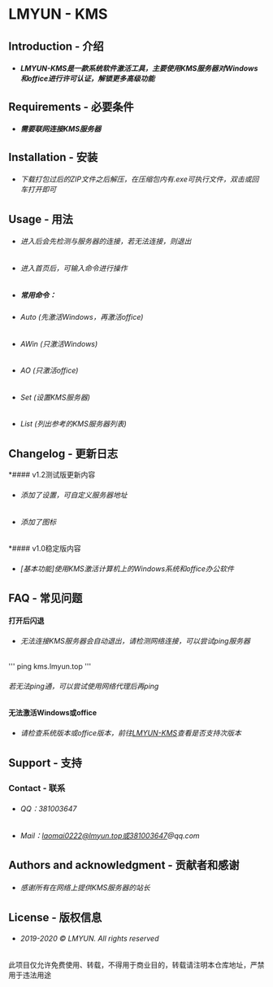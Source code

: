 # LMYUN - KMS

## Introduction - 介绍

* ##### LMYUN-KMS是一款系统软件激活工具，主要使用KMS服务器对Windows和office进行许可认证，解锁更多高级功能

## Requirements - 必要条件

* ##### 需要联网连接KMS服务器

## Installation - 安装

* ###### 下载打包过后的ZIP文件之后解压，在压缩包内有.exe可执行文件，双击或回车打开即可

## Usage - 用法

* ###### 进入后会先检测与服务器的连接，若无法连接，则退出
* ###### 进入首页后，可输入命令进行操作
* ##### 常用命令：
* ###### Auto (先激活Windows，再激活office)
* ###### AWin (只激活Windows)                                       
* ###### AO (只激活office)                                          
* ###### Set (设置KMS服务器)                                          
* ###### List (列出参考的KMS服务器列表)                                        
## Changelog - 更新日志

*#### v1.2测试版更新内容
* ###### 添加了设置，可自定义服务器地址
* ###### 添加了图标
*#### v1.0稳定版内容
* ###### [基本功能]使用KMS激活计算机上的Windows系统和office办公软件

## FAQ - 常见问题

#### 打开后闪退
* ###### 无法连接KMS服务器会自动退出，请检测网络连接，可以尝试ping服务器
'''
ping kms.lmyun.top
'''
###### 若无法ping通，可以尝试使用网络代理后再ping

#### 无法激活Windows或office
* ###### 请检查系统版本或office版本，前往[LMYUN-KMS](https://kms.lmyun.top/)查看是否支持次版本
## Support - 支持

### Contact - 联系

* ###### QQ：381003647
* ###### Mail：laomai0222@lmyun.top或381003647@qq.com

## Authors and acknowledgment - 贡献者和感谢

* ###### 感谢所有在网络上提供KMS服务器的站长

## License - 版权信息

* ###### 2019-2020 © LMYUN. All rights reserved
此项目仅允许免费使用、转载，不得用于商业目的，转载请注明本仓库地址，严禁用于违法用途